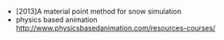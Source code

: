 - [2013]A material point method for snow simulation
- physics based animation http://www.physicsbasedanimation.com/resources-courses/
